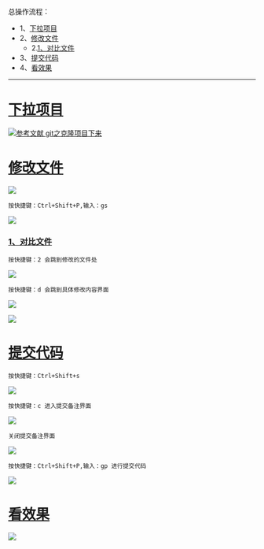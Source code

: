 总操作流程：
- 1、[下拉项目](#SublimeGit-01)
- 2、[修改文件](#SublimeGit-02)
    - 2.[1、对比文件](#SublimeGit-02-01)
- 3、[提交代码](#SublimeGit-03)
- 4、[看效果](#SublimeGit-04)

***

# <a name="SublimeGit-01" href="#" >下拉项目</a>

[![](https://img.shields.io/badge/参考文献-git之克隆项目下来-blue.svg "参考文献 git之克隆项目下来")](https://github.com/OurNotes/CCN/blob/master/1.%E5%B7%A5%E5%85%B7/1.git/1.git%E4%B9%8B%E5%AD%A6%E4%B9%A0/10-git%E4%B9%8B%E5%85%8B%E9%9A%86%E9%A1%B9%E7%9B%AE%E4%B8%8B%E6%9D%A5.md)

# <a name="SublimeGit-02" href="#" >修改文件</a>

![](image/4-1.png)

`按快捷键：Ctrl+Shift+P,输入：gs`

![](image/4-2.png)

### <a name="SublimeGit-02-01" href="#" >1、对比文件</a>

`按快捷键：2 会跳到修改的文件处`

![](image/4-3.png)

`按快捷键：d 会跳到具体修改内容界面`

![](image/4-4.png)

![](image/4-5.png)

# <a name="SublimeGit-03" href="#" >提交代码</a>

`按快捷键：Ctrl+Shift+s`

![](image/4-6.png)

`按快捷键：c 进入提交备注界面`

![](image/4-7.png)

`关闭提交备注界面`

![](image/4-8.png)

`按快捷键：Ctrl+Shift+P,输入：gp 进行提交代码`

![](image/3-17.png)

# <a name="SublimeGit-04" href="#" >看效果</a>

![](image/4-9.png)

